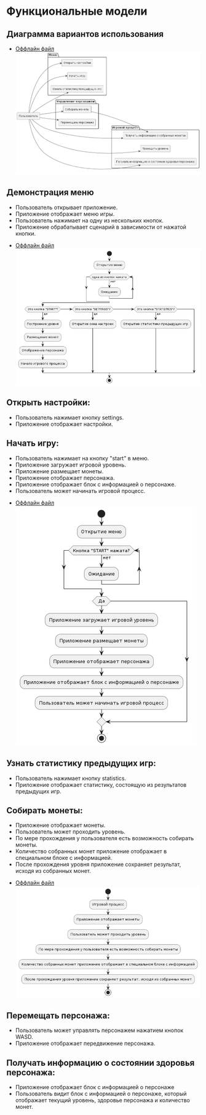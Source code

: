# Функциональные модели 
## Диаграмма вариантов использования
* [Оффлайн файл](use_cases.puml)
![Диаграмма вариантов использования](use_cases.png)

## Демонстрация меню
- Пользователь открывает приложение.
- Приложение отображает меню игры.
- Пользователь нажимает на одну из нескольких кнопок.
- Приложение обрабатывает сценарий в зависимости от нажатой кнопки.

* [Оффлайн файл](menu.puml)
![Диаграмма активности](menu.png)

## Открыть настройки:
- Пользователь нажимает кнопку settings.
- Приложение отображает настройки.

## Начать игру:
- Пользователь нажимает на кнопку "start" в меню.
- Приложение загружает игровой уровень.
- Приложение размещает монеты.
- Приложение отображает персонажа.
- Приложение отображает блок с информацией о персонаже.
- Пользователь может начинать игровой процесс.

* [Оффлайн файл](start.puml)
![Диаграмма активности](start.png)

## Узнать статистику предыдущих игр:
- Пользователь нажимает кнопку statistics.
- Приложение отображает статистику, состоящую из результатов предыдущих игр.

## Собирать монеты:
- Приложение отображает монеты.
- Пользователь может проходить уровень.
- По мере прохождения у пользователя есть возможность собирать монеты.
- Количество собранных монет приложение отображает в специальном блоке с информацией.
- После прохождения уровня приложение сохраняет результат, исходя из собранных монет.

* [Оффлайн файл](collectcoins.puml)
![Диаграмма активности](collectcoins.png)

## Перемещать персонажа:
- Пользователь может управлять персонажем нажатием кнопок WASD.
- Приложение отображает передвижение персонажа.

## Получать информацию о состоянии здоровья персонажа:
- Приложение отображает блок с информацией о персонаже
- Пользователь видит блок с информацией о персонаже, который отображает текущий уровень, здоровье персонажа и количество монет.
